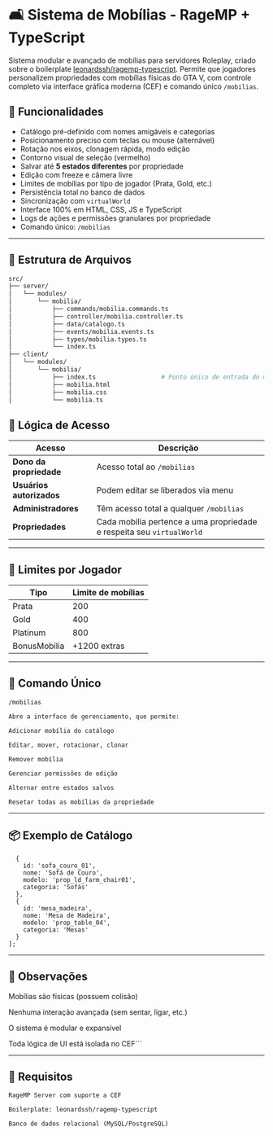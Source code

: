 # 🛋️ Sistema de Mobílias - RageMP + TypeScript

Sistema modular e avançado de mobílias para servidores Roleplay, criado sobre o boilerplate [leonardssh/ragemp-typescript](https://github.com/leonardssh/ragemp-typescript). Permite que jogadores personalizem propriedades com mobílias físicas do GTA V, com controle completo via interface gráfica moderna (CEF) e comando único `/mobilias`.



## 🚀 Funcionalidades

- Catálogo pré-definido com nomes amigáveis e categorias
- Posicionamento preciso com teclas ou mouse (alternável)
- Rotação nos eixos, clonagem rápida, modo edição
- Contorno visual de seleção (vermelho)
- Salvar até **5 estados diferentes** por propriedade
- Edição com freeze e câmera livre
- Limites de mobílias por tipo de jogador (Prata, Gold, etc.)
- Persistência total no banco de dados
- Sincronização com `virtualWorld`
- Interface 100% em HTML, CSS, JS e TypeScript
- Logs de ações e permissões granulares por propriedade
- Comando único: `/mobilias`

---

## 📁 Estrutura de Arquivos

```bash
src/
├── server/
│   └── modules/
│       └── mobilia/
│           ├── commands/mobilia.commands.ts
│           ├── controller/mobilia.controller.ts
│           ├── data/catalogo.ts
│           ├── events/mobilia.events.ts
│           ├── types/mobilia.types.ts
│           └── index.ts
├── client/
│   └── modules/
│       └── mobilia/
│           ├── index.ts                  # Ponto único de entrada do módulo      
│           ├── mobilia.html
│           ├── mobilia.css
│           └── mobilia.ts
```

## 🧠 Lógica de Acesso

| Acesso                      | Descrição |
|----------------------------|-----------|
| **Dono da propriedade**     | Acesso total ao `/mobilias` |
| **Usuários autorizados**    | Podem editar se liberados via menu |
| **Administradores**         | Têm acesso total a qualquer `/mobilias` |
| **Propriedades**            | Cada mobília pertence a uma propriedade e respeita seu `virtualWorld` |

---

## 💾 Limites por Jogador

| Tipo         | Limite de mobílias |
|--------------|--------------------|
| Prata        | 200                |
| Gold         | 400                |
| Platinum     | 800                |
| BonusMobília | +1200 extras       |

---

## 🔧 Comando Único

```text
/mobilias

Abre a interface de gerenciamento, que permite:

Adicionar mobília do catálogo

Editar, mover, rotacionar, clonar

Remover mobília

Gerenciar permissões de edição

Alternar entre estados salvos

Resetar todas as mobílias da propriedade
```
---

## 📦 Exemplo de Catálogo

```export const catalogoMobilias = [
  {
    id: 'sofa_couro_01',
    nome: 'Sofá de Couro',
    modelo: 'prop_ld_farm_chair01',
    categoria: 'Sofás'
  },
  {
    id: 'mesa_madeira',
    nome: 'Mesa de Madeira',
    modelo: 'prop_table_04',
    categoria: 'Mesas'
  }
];
```

---

## 📌 Observações

Mobílias são físicas (possuem colisão)

Nenhuma interação avançada (sem sentar, ligar, etc.)

O sistema é modular e expansível

Toda lógica de UI está isolada no CEF```

---

##  🧩 Requisitos
```
RageMP Server com suporte a CEF

Boilerplate: leonardssh/ragemp-typescript

Banco de dados relacional (MySQL/PostgreSQL)

```



